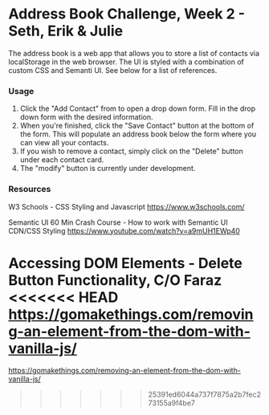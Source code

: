 # Address Book Challenge, Week 2 - Seth, Erik & Julie

The address book is a web app that allows you to store a list of contacts via localStorage in the web browser.  The UI is styled with a combination of custom CSS and Semanti UI.  See below for a list of references.

### Usage
1. Click the "Add Contact" from to open a drop down form.  Fill in the drop down form with the desired information.
2. When you're finished, click the "Save Contact" button at the bottom of the form.  This will populate an address book below the form where you can view all your contacts.
3. If you wish to remove a contact, simply click on the "Delete" button under each contact card.
4. The "modify" button is currently under development.

### Resources

W3 Schools - CSS Styling and Javascript
https://www.w3schools.com/

Semantic UI 60 Min Crash Course - How to work with Semantic UI CDN/CSS Styling
https://www.youtube.com/watch?v=a9mUH1EWp40

Accessing DOM Elements - Delete Button Functionality, C/O Faraz
<<<<<<< HEAD
https://gomakethings.com/removing-an-element-from-the-dom-with-vanilla-js/
=======
https://gomakethings.com/removing-an-element-from-the-dom-with-vanilla-js/
>>>>>>> 25391ed6044a737f7875a2b7fec273155a9f4be7
